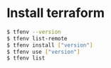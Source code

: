 # Install terraform

<!-- check current version and use another version -->

```sh
$ tfenv --version
$ tfenv list-remote
$ tfenv install ["version"]
$ tfenv use ["version"]
$ tfenv list
```
